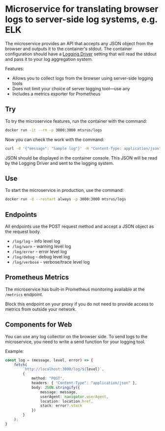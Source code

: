 
# Microservice for translating browser logs to server-side log systems, e.g. ELK

The microservice provides an API that accepts any JSON object from the browser and outputs it to the container's stdout. The container configuration should have a [Logging Driver](https://docs.docker.com/config/containers/logging/configure/#configure-the-logging-driver-for-a-container) setting that will read the stdout and pass it to your log aggregation system.

Features:

- Allows you to collect logs from the browser using server-side logging tools
- Does not limit your choice of server logging tool—use any
- Includes a metrics exporter for Prometheus


## Try

To try the microservice features, run the container with the command:

```sh
docker run -it --rm -p 3000:3000 mtsrus/logs
```


Now you can check the work with the command:


```sh
curl -d '{"message": "Sample log"}' -H "Content-Type: application/json" -X POST http://localhost:3000/log/log
```


JSON should be displayed in the container console. This JSON will be read by the Logging Driver and sent to the logging system.


## Use

To start the microservice in production, use the command:

```sh
docker run -d --restart always -p 3000:3000 mtsrus/logs
```


## Endpoints

All endpoints use the POST request method and accept a JSON object as the request body.

- `/log/log` - info level log
- `/log/warn` - warning level log
- `/log/error` - error level log
- `/log/debug` - debug level log
- `/log/verbose` - verbose/trace level log


## Prometheus Metrics

The microservice has built-in Prometheus monitoring available at the `/metrics` endpoint.

Block this endpoint on your proxy if you do not need to provide access to metrics from outside your network.


## Components for Web

You can use any log collector on the browser side. To send logs to the microservice, you need to write a send function for your logging tool.

Example:

```typescript
const log = (message, level, error) => {
    fetch(
        `http://localhost:3000/log/${level}`,
        {
            method: "POST",
            headers: { "Content-Type": "application/json" },
            body: JSON.stringify({
                message: message,
                userAgent: navigator.userAgent,
                location: location.href,
                stack: error?.stack
            })
        }
    );
}
```
